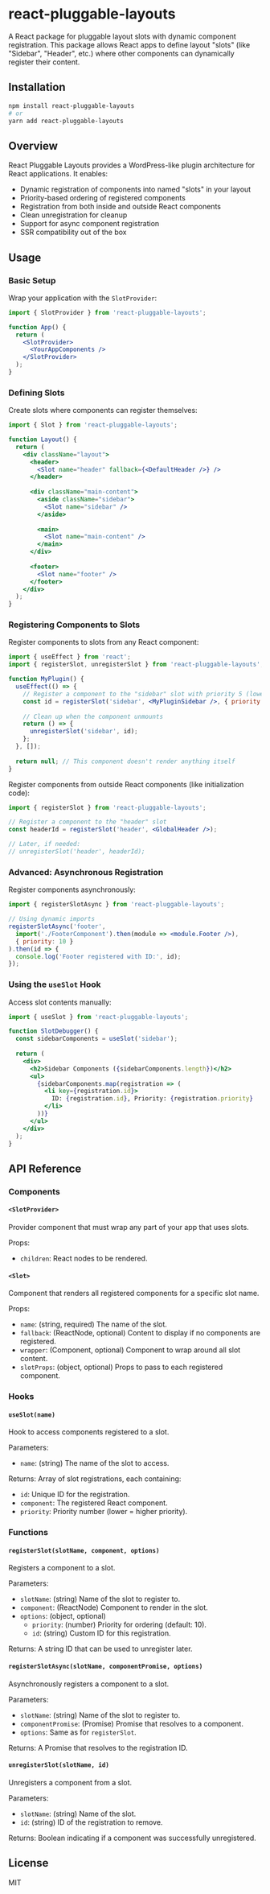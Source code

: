 # react-pluggable-layouts

A React package for pluggable layout slots with dynamic component registration. 
This package allows React apps to define layout "slots" (like "Sidebar", "Header", etc.) where other components can dynamically register their content.

## Installation

```bash
npm install react-pluggable-layouts
# or
yarn add react-pluggable-layouts
```

## Overview

React Pluggable Layouts provides a WordPress-like plugin architecture for React applications. It enables:

- Dynamic registration of components into named "slots" in your layout
- Priority-based ordering of registered components
- Registration from both inside and outside React components
- Clean unregistration for cleanup
- Support for async component registration
- SSR compatibility out of the box

## Usage

### Basic Setup

Wrap your application with the `SlotProvider`:

```jsx
import { SlotProvider } from 'react-pluggable-layouts';

function App() {
  return (
    <SlotProvider>
      <YourAppComponents />
    </SlotProvider>
  );
}
```

### Defining Slots

Create slots where components can register themselves:

```jsx
import { Slot } from 'react-pluggable-layouts';

function Layout() {
  return (
    <div className="layout">
      <header>
        <Slot name="header" fallback={<DefaultHeader />} />
      </header>
      
      <div className="main-content">
        <aside className="sidebar">
          <Slot name="sidebar" />
        </aside>
        
        <main>
          <Slot name="main-content" />
        </main>
      </div>
      
      <footer>
        <Slot name="footer" />
      </footer>
    </div>
  );
}
```

### Registering Components to Slots

Register components to slots from any React component:

```jsx
import { useEffect } from 'react';
import { registerSlot, unregisterSlot } from 'react-pluggable-layouts';

function MyPlugin() {
  useEffect(() => {
    // Register a component to the "sidebar" slot with priority 5 (lower = higher priority)
    const id = registerSlot('sidebar', <MyPluginSidebar />, { priority: 5 });
    
    // Clean up when the component unmounts
    return () => {
      unregisterSlot('sidebar', id);
    };
  }, []);
  
  return null; // This component doesn't render anything itself
}
```

Register components from outside React components (like initialization code):

```jsx
import { registerSlot } from 'react-pluggable-layouts';

// Register a component to the "header" slot
const headerId = registerSlot('header', <GlobalHeader />);

// Later, if needed:
// unregisterSlot('header', headerId);
```

### Advanced: Asynchronous Registration

Register components asynchronously:

```jsx
import { registerSlotAsync } from 'react-pluggable-layouts';

// Using dynamic imports
registerSlotAsync('footer', 
  import('./FooterComponent').then(module => <module.Footer />),
  { priority: 10 }
).then(id => {
  console.log('Footer registered with ID:', id);
});
```

### Using the `useSlot` Hook

Access slot contents manually:

```jsx
import { useSlot } from 'react-pluggable-layouts';

function SlotDebugger() {
  const sidebarComponents = useSlot('sidebar');
  
  return (
    <div>
      <h2>Sidebar Components ({sidebarComponents.length})</h2>
      <ul>
        {sidebarComponents.map(registration => (
          <li key={registration.id}>
            ID: {registration.id}, Priority: {registration.priority}
          </li>
        ))}
      </ul>
    </div>
  );
}
```

## API Reference

### Components

#### `<SlotProvider>`

Provider component that must wrap any part of your app that uses slots.

Props:
- `children`: React nodes to be rendered.

#### `<Slot>`

Component that renders all registered components for a specific slot name.

Props:
- `name`: (string, required) The name of the slot.
- `fallback`: (ReactNode, optional) Content to display if no components are registered.
- `wrapper`: (Component, optional) Component to wrap around all slot content.
- `slotProps`: (object, optional) Props to pass to each registered component.

### Hooks

#### `useSlot(name)`

Hook to access components registered to a slot.

Parameters:
- `name`: (string) The name of the slot to access.

Returns: Array of slot registrations, each containing:
- `id`: Unique ID for the registration.
- `component`: The registered React component.
- `priority`: Priority number (lower = higher priority).

### Functions

#### `registerSlot(slotName, component, options)`

Registers a component to a slot.

Parameters:
- `slotName`: (string) Name of the slot to register to.
- `component`: (ReactNode) Component to render in the slot.
- `options`: (object, optional)
  - `priority`: (number) Priority for ordering (default: 10).
  - `id`: (string) Custom ID for this registration.

Returns: A string ID that can be used to unregister later.

#### `registerSlotAsync(slotName, componentPromise, options)`

Asynchronously registers a component to a slot.

Parameters:
- `slotName`: (string) Name of the slot to register to.
- `componentPromise`: (Promise<ReactNode>) Promise that resolves to a component.
- `options`: Same as for `registerSlot`.

Returns: A Promise that resolves to the registration ID.

#### `unregisterSlot(slotName, id)`

Unregisters a component from a slot.

Parameters:
- `slotName`: (string) Name of the slot.
- `id`: (string) ID of the registration to remove.

Returns: Boolean indicating if a component was successfully unregistered.

## License

MIT 